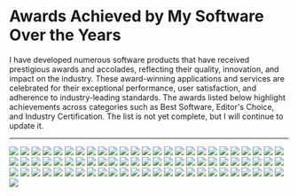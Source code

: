 # Awards Achieved by My Software Over the Years

I have developed numerous software products that have received prestigious awards and accolades, reflecting their quality, innovation, and impact on the industry. These award-winning applications and services are celebrated for their exceptional performance, user satisfaction, and adherence to industry-leading standards. The awards listed below highlight achievements across categories such as Best Software, Editor's Choice, and Industry Certification. The list is not yet complete, but I will continue to update it.

---

<img src="https://myawards.static.domains/awards/0.png" style="max-width: 100px; max-height: 100px;" /> <img src="https://myawards.static.domains/awards/1.JPG" style="max-width: 100px; max-height: 100px;" /> <img src="https://myawards.static.domains/awards/2.JPG" style="max-width: 100px; max-height: 100px;" /> <img src="https://myawards.static.domains/awards/3.JPG" style="max-width: 100px; max-height: 100px;" /> <img src="https://myawards.static.domains/awards/4.JPG" style="max-width: 100px; max-height: 100px;" /> <img src="https://myawards.static.domains/awards/5.JPG" style="max-width: 100px; max-height: 100px;" /> <img src="https://myawards.static.domains/awards/5star.gif" style="max-width: 100px; max-height: 100px;" /> <img src="https://myawards.static.domains/awards/5star2.gif" style="max-width: 100px; max-height: 100px;" /> <img src="https://myawards.static.domains/awards/5stars_award160x80.gif" style="max-width: 100px; max-height: 100px;" /> <img src="https://myawards.static.domains/awards/5starsaward.gif" style="max-width: 100px; max-height: 100px;" /> <img src="https://myawards.static.domains/awards/5starsaward2.gif" style="max-width: 100px; max-height: 100px;" /> <img src="https://myawards.static.domains/awards/5starsaward3.gif" style="max-width: 100px; max-height: 100px;" /> <img src="https://myawards.static.domains/awards/6.JPG" style="max-width: 100px; max-height: 100px;" /> <img src="https://myawards.static.domains/awards/7.JPG" style="max-width: 100px; max-height: 100px;" /> <img src="https://myawards.static.domains/awards/8.JPG" style="max-width: 100px; max-height: 100px;" /> <img src="https://myawards.static.domains/awards/9.JPG" style="max-width: 100px; max-height: 100px;" /> <img src="https://myawards.static.domains/awards/10.JPG" style="max-width: 100px; max-height: 100px;" /> <img src="https://myawards.static.domains/awards/11.JPG" style="max-width: 100px; max-height: 100px;" /> <img src="https://myawards.static.domains/awards/12.JPG" style="max-width: 100px; max-height: 100px;" /> <img src="https://myawards.static.domains/awards/13.JPG" style="max-width: 100px; max-height: 100px;" /> <img src="https://myawards.static.domains/awards/14.JPG" style="max-width: 100px; max-height: 100px;" /> <img src="https://myawards.static.domains/awards/15.JPG" style="max-width: 100px; max-height: 100px;" /> <img src="https://myawards.static.domains/awards/16.JPG" style="max-width: 100px; max-height: 100px;" /> <img src="https://myawards.static.domains/awards/17.JPG" style="max-width: 100px; max-height: 100px;" /> <img src="https://myawards.static.domains/awards/18.JPG" style="max-width: 100px; max-height: 100px;" /> <img src="https://myawards.static.domains/awards/19.JPG" style="max-width: 100px; max-height: 100px;" /> <img src="https://myawards.static.domains/awards/20.JPG" style="max-width: 100px; max-height: 100px;" /> <img src="https://myawards.static.domains/awards/21.JPG" style="max-width: 100px; max-height: 100px;" /> <img src="https://myawards.static.domains/awards/22.JPG" style="max-width: 100px; max-height: 100px;" /> <img src="https://myawards.static.domains/awards/23.JPG" style="max-width: 100px; max-height: 100px;" /> <img src="https://myawards.static.domains/awards/24.JPG" style="max-width: 100px; max-height: 100px;" /> <img src="https://myawards.static.domains/awards/25.JPG" style="max-width: 100px; max-height: 100px;" /> <img src="https://myawards.static.domains/awards/26.JPG" style="max-width: 100px; max-height: 100px;" /> <img src="https://myawards.static.domains/awards/27.JPG" style="max-width: 100px; max-height: 100px;" /> <img src="https://myawards.static.domains/awards/28.JPG" style="max-width: 100px; max-height: 100px;" /> <img src="https://myawards.static.domains/awards/29.JPG" style="max-width: 100px; max-height: 100px;" /> <img src="https://myawards.static.domains/awards/30.JPG" style="max-width: 100px; max-height: 100px;" /> <img src="https://myawards.static.domains/awards/31.JPG" style="max-width: 100px; max-height: 100px;" /> <img src="https://myawards.static.domains/awards/32.JPG" style="max-width: 100px; max-height: 100px;" /> <img src="https://myawards.static.domains/awards/33.JPG" style="max-width: 100px; max-height: 100px;" /> <img src="https://myawards.static.domains/awards/34.JPG" style="max-width: 100px; max-height: 100px;" /> <img src="https://myawards.static.domains/awards/35.JPG" style="max-width: 100px; max-height: 100px;" /> <img src="https://myawards.static.domains/awards/36.JPG" style="max-width: 100px; max-height: 100px;" /> <img src="https://myawards.static.domains/awards/37.JPG" style="max-width: 100px; max-height: 100px;" /> <img src="https://myawards.static.domains/awards/38.JPG" style="max-width: 100px; max-height: 100px;" /> <img src="https://myawards.static.domains/awards/39.JPG" style="max-width: 100px; max-height: 100px;" /> <img src="https://myawards.static.domains/awards/40.JPG" style="max-width: 100px; max-height: 100px;" /> <img src="https://myawards.static.domains/awards/41.JPG" style="max-width: 100px; max-height: 100px;" /> <img src="https://myawards.static.domains/awards/42.JPG" style="max-width: 100px; max-height: 100px;" /> <img src="https://myawards.static.domains/awards/43.JPG" style="max-width: 100px; max-height: 100px;" /> <img src="https://myawards.static.domains/awards/44.JPG" style="max-width: 100px; max-height: 100px;" /> <img src="https://myawards.static.domains/awards/45.JPG" style="max-width: 100px; max-height: 100px;" /> <img src="https://myawards.static.domains/awards/46.JPG" style="max-width: 100px; max-height: 100px;" /> <img src="https://myawards.static.domains/awards/47.JPG" style="max-width: 100px; max-height: 100px;" /> <img src="https://myawards.static.domains/awards/48.JPG" style="max-width: 100px; max-height: 100px;" /> <img src="https://myawards.static.domains/awards/49.JPG" style="max-width: 100px; max-height: 100px;" /> <img src="https://myawards.static.domains/awards/50.JPG" style="max-width: 100px; max-height: 100px;" /> <img src="https://myawards.static.domains/awards/51.JPG" style="max-width: 100px; max-height: 100px;" /> <img src="https://myawards.static.domains/awards/52.JPG" style="max-width: 100px; max-height: 100px;" /> <img src="https://myawards.static.domains/awards/53.JPG" style="max-width: 100px; max-height: 100px;" /> <img src="https://myawards.static.domains/awards/54.JPG" style="max-width: 100px; max-height: 100px;" /> <img src="https://myawards.static.domains/awards/55.JPG" style="max-width: 100px; max-height: 100px;" /> <img src="https://myawards.static.domains/awards/56.JPG" style="max-width: 100px; max-height: 100px;" /> <img src="https://myawards.static.domains/awards/award_5.gif" style="max-width: 100px; max-height: 100px;" /> <img src="https://myawards.static.domains/awards/award_200.jpg" style="max-width: 100px; max-height: 100px;" /> <img src="https://myawards.static.domains/awards/award_b_5.jpg" style="max-width: 100px; max-height: 100px;" /> <img src="https://myawards.static.domains/awards/big_5dudes.gif" style="max-width: 100px; max-height: 100px;" /> <img src="https://myawards.static.domains/awards/award_clean.png" style="max-width: 100px; max-height: 100px;" /> <img src="https://myawards.static.domains/awards/clean_certified.gif" style="max-width: 100px; max-height: 100px;" /> <img src="https://myawards.static.domains/awards/dr-5.png" style="max-width: 100px; max-height: 100px;" /> <img src="https://myawards.static.domains/awards/fb_1_rate5.gif" style="max-width: 100px; max-height: 100px;" /> <img src="https://myawards.static.domains/awards/fsstar_5.jpg" style="max-width: 100px; max-height: 100px;" /> <img src="https://myawards.static.domains/awards/5stars_rating.gif" style="max-width: 100px; max-height: 100px;" /> <img src="https://myawards.static.domains/awards/filetransit_5of5.gif" style="max-width: 100px; max-height: 100px;" /> <img src="https://myawards.static.domains/awards/dn_award.gif" style="max-width: 100px; max-height: 100px;" /> <img src="https://myawards.static.domains/awards/getabest_choice.gif" style="max-width: 100px; max-height: 100px;" />